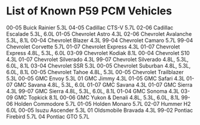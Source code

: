 # List of Known P59 PCM Vehicles 
00-05	Buick	Rainier	5.3L
04-05	Cadillac	CTS-V	5.7L
02-06	Cadillac	Escalade	5.3L, 6.0L
01-05	Chevrolet	Astro	4.3L
02-06	Chevrolet	Avalanche	5.3L, 8.1L
00-04	Chevrolet	Blazer	4.3L
99-04	Chevrolet	Camaro	5.7L
99-04	Chevrolet	Corvette	5.7L
01-07	Chevrolet	Express	4.3L
01-07	Chevrolet	Express	4.8L, 5.3L, 6.0L
03-09	Chevrolet	Kodiak	8.1L
00-04	Chevrolet	S10	4.3L
01-07	Chevrolet	Silverado	4.3L
99-07	Chevrolet	Silverado	4.8L, 5.3L, 6.0L, 8.1L
03-04	Chevrolet	SSR	5.3L
00-05	Chevrolet	Suburban	4.8L, 5.3L, 6.0L, 8.1L
00-05	Chevrolet	Tahoe	4.8L, 5.3L
00-05	Chevrolet	Trailblazer	5.3L
00-05	GMC	Envoy	5.3L
01	GMC	Jimmy	4.3L
01-05	GMC	Safari	4.3L
01-07	GMC	Savana	4.8L, 5.3L, 6.0L
01-07	GMC	Savana	4.3L
01-07	GMC	Sierra	4.3L
99-07	GMC	Sierra	4.8L, 5.3L, 6.0L, 8.1L
01-04	GMC	Sonoma	4.3L
03-09	GMC	Topkick	8.1L
00-06	GMC	Yukon & Denali	4.8L, 5.3L, 6.0L, 8.1L
99-06	Holden	Commodore	5.7L
01-05	Holden	Monaro	5.7L
02-07	Hummer	H2	6.0L
00-05	Isuzu	Ascender	5.3L
01	Oldsmobile	Bravada	4.3L
99-02	Pontiac	Firebird	5.7L
04	Pontiac	GTO	5.7L
